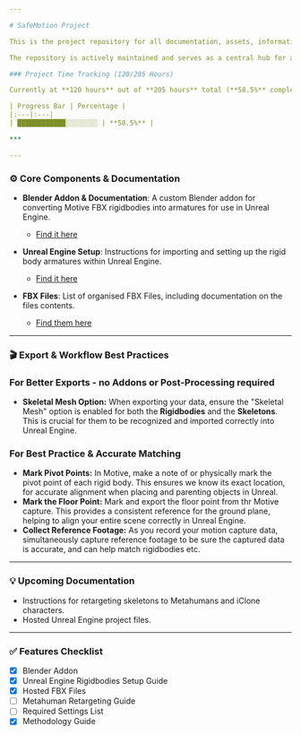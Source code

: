 ```yaml
---

# SafeMotion Project

This is the project repository for all documentation, assets, information, and tutorials on the **SafeMotion project**. The project utilizes **OptiTrack motion capture** to help visualize safety procedures and the effects of unsafe manual handling.

The repository is actively maintained and serves as a central hub for all project resources.

### Project Time Tracking (120/205 Hours)

Currently at **120 hours** out of **205 hours** total (**58.5%** complete).

| Progress Bar | Percentage |
|:---|:---|
| ████████████░░░░░░░░ | **58.5%** |

***

---
```


### ⚙️ Core Components & Documentation

* **Blender Addon & Documentation**: A custom Blender addon for converting Motive FBX rigidbodies into armatures for use in Unreal Engine.
  * [Find it here](https://github.com/oisinos3/SafeMotion/tree/main/Rigidbody%20Generator%20Addon)

* **Unreal Engine Setup**: Instructions for importing and setting up the rigid body armatures within Unreal Engine.
  * [Find it here](https://github.com/oisinos3/SafeMotion/blob/main/rigidbody_unreal_import.md)

* **FBX Files**: List of organised FBX Files, including documentation on the files contents.
  * [Find them here](https://github.com/oisinos3/SafeMotion/tree/main/Motion%20Capture%20Files)

---

### **🎬 Export & Workflow Best Practices**

### **For Better Exports - no Addons or Post-Processing required**

* **Skeletal Mesh Option:** When exporting your data, ensure the "Skeletal Mesh" option is enabled for both the **Rigidbodies** and the **Skeletons**. This is crucial for them to be recognized and imported correctly into Unreal Engine.

### **For Best Practice & Accurate Matching**

* **Mark Pivot Points:** In Motive, make a note of or physically mark the pivot point of each rigid body. This ensures we know its exact location, for accurate alignment when placing and parenting objects in Unreal.
* **Mark the Floor Point:** Mark and export the floor point from thr Motive capture. This provides a consistent reference for the ground plane, helping to align your entire scene correctly in Unreal Engine.
* **Collect Reference Footage:** As you record your motion capture data, simultaneously capture reference footage to be sure the captured data is accurate, and can help match rigidbodies etc.

---

### 💡 Upcoming Documentation

* Instructions for retargeting skeletons to Metahumans and iClone characters.
* Hosted Unreal Engine project files.

---

### ✅ Features Checklist

* [x] Blender Addon
* [x] Unreal Engine Rigidbodies Setup Guide
* [x] Hosted FBX Files
* [ ] Metahuman Retargeting Guide
* [ ] Required Settings List
* [x] Methodology Guide
